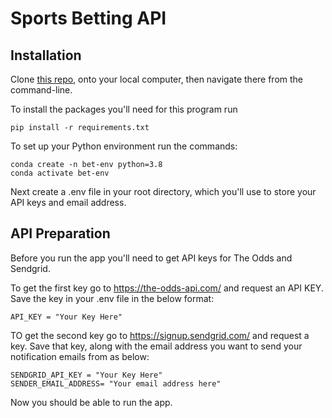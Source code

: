 # Sports Betting API

## Installation

Clone [this repo](https://github.com/ftpersico/sports-bet), onto your local computer, then navigate there from the command-line.

To install the packages you'll need for this program run

    pip install -r requirements.txt

To set up your Python environment run the commands:

    conda create -n bet-env python=3.8
    conda activate bet-env

Next create a .env file in your root directory, which you'll use to store your API keys and email address. 

## API Preparation
Before you run the app you'll need to get API keys for The Odds and Sendgrid. 

To get the first key go to https://the-odds-api.com/ and request an API KEY. Save the key in your .env file in the below format:
    
    API_KEY = "Your Key Here"

TO get the second key go to https://signup.sendgrid.com/ and request a key. Save that key, along with the email address you want to send your notification emails from as below:

    SENDGRID_API_KEY = "Your Key Here" 
    SENDER_EMAIL_ADDRESS= "Your email address here"

Now you should be able to run the app.

